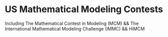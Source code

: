 # US Mathematical Modeling Contests
Including The Mathematical Contest in Modeling (MCM) && The International Mathematical Modeling Challenge (IMMC) && HiMCM
